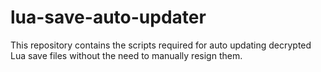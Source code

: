 # lua-save-auto-updater
This repository contains the scripts required for auto updating decrypted Lua save files without the need to manually resign them. 
